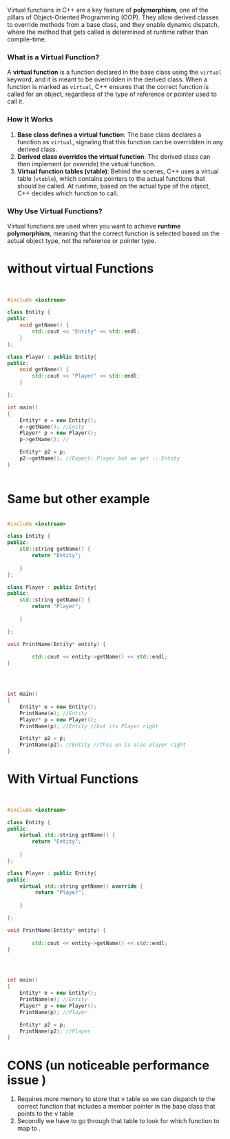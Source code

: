 Virtual functions in C++ are a key feature of **polymorphism**, one of the pillars of Object-Oriented Programming (OOP). They allow derived classes to override methods from a base class, and they enable dynamic dispatch, where the method that gets called is determined at runtime rather than compile-time.

### What is a Virtual Function?

A **virtual function** is a function declared in the base class using the `virtual` keyword, and it is meant to be overridden in the derived class. When a function is marked as `virtual`, C++ ensures that the correct function is called for an object, regardless of the type of reference or pointer used to call it.

### How It Works

1. **Base class defines a virtual function**: The base class declares a function as `virtual`, signaling that this function can be overridden in any derived class.
2. **Derived class overrides the virtual function**: The derived class can then implement (or override) the virtual function.
3. **Virtual function tables (vtable)**: Behind the scenes, C++ uses a virtual table (`vtable`), which contains pointers to the actual functions that should be called. At runtime, based on the actual type of the object, C++ decides which function to call.


### Why Use Virtual Functions?

Virtual functions are used when you want to achieve **runtime polymorphism**, meaning that the correct function is selected based on the actual object type, not the reference or pointer type.

# without virtual Functions
```cpp
 
 
#include <iostream>

class Entity {
public:
    void getName() {
        std::cout << "Entity" << std::endl;
    }
};

class Player : public Entity{
public:
    void getName() {
        std::cout << "Player" << std::endl;
    }

};

int main()
{
    Entity* e = new Entity();
    e->getName(); //Enity
    Player* p = new Player();
    p->getName(); //

    Entity* p2 = p;
    p2->getName(); //Expect: Player but we get :: Entity
}
 

```

# Same but other example

```cpp
 
#include <iostream>

class Entity {
public:
    std::string getName() {
        return "Entity";
         
    }
};

class Player : public Entity{
public:
    std::string getName() {
        return "Player";
        
    }

};

void PrintName(Entity* entity) {
        
        std::cout << entity->getName() << std::endl;
}




int main()
{
    Entity* e = new Entity();
    PrintName(e); //Entity
    Player* p = new Player();
    PrintName(p); //Entity //but its Player right

    Entity* p2 = p;
    PrintName(p2); //Entity //this on is also player right
}
```

# With Virtual Functions
```cpp

 
#include <iostream>

class Entity {
public:
    virtual std::string getName() {
        return "Entity";
         
    }
};

class Player : public Entity{
public:
    virtual std::string getName() override {
         return "Player";
        
    }

};

void PrintName(Entity* entity) {
        
        std::cout << entity->getName() << std::endl;
}




int main()
{
    Entity* e = new Entity();
    PrintName(e); //Entity
    Player* p = new Player();
    PrintName(p); //Player 

    Entity* p2 = p;
    PrintName(p2); //Player  
}


```


 
# CONS (un noticeable performance issue  )
1. Requires more memory to store that v table so we can dispatch to the correct function that includes a member pointer in the base class that points to the v table
2. Secondly we have to go through   that table to look for  which function to map to .